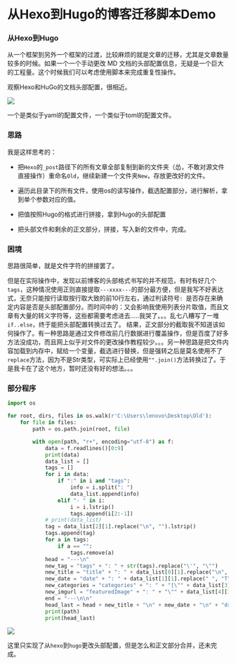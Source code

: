 # 从Hexo到Hugo的博客迁移脚本Demo


### 从Hexo到Hugo

从一个框架到另外一个框架的过渡，比较麻烦的就是文章的迁移，尤其是文章数量较多的时候。如果一个一个手动更改 MD 文档的头部配置信息，无疑是一个巨大的工程量。这个时候我们可以考虑使用脚本来完成重复性操作。

观察Hexo和HuGo的文档头部配置，很相近。

![](https://gitee.com/lonercci/picbed/raw/master/img/20210626210130.png)

一个是类似于yaml的配置文件，一个类似于toml的配置文件。

### 思路

我是这样思考的：

+   把`Hexo`的`_post`路径下的所有文章全部复制到新的文件夹（怂，不敢对源文件直接操作）重命名`Old`，继续新建一个文件夹`New`，存放更改好的文件。

+   遍历此目录下的所有文件，使用os的读写操作，截选配置部分，进行解析，拿到单个参数对应的值。

+   把值按照Hugo的格式进行拼接，拿到Hugo的头部配置

+   把头部文件和剩余的正文部分，拼接，写入新的文件中，完成。

### 困境

思路很简单，就是文件字符的拼接罢了。

但是在实际操作中，发现以前博客的头部格式书写的并不规范，有时有好几个`tags`，这种情况使用正则直接提取``---xxxx---``的部分最方便，但是我写不好表达式，无奈只能按行读取按行取大致的前10行左右，通过判读符号`: `是否存在来确定内容是否是头部配置部分。而时间中的：又会影响我使用列表分片取值，而且文章有大量的转义字符等，这些都需要考虑进去.....我哭了。。。乱七八糟写了一堆 `if..else`，终于能把头部配置转换过去了。
结果，正文部分的截取我不知道该如何操作了。有一种思路是通过文件修改前几行数据进行覆盖操作，但是百度了好多方法没成功，而且网上似乎对文件的更改操作教程较少。。。另一种思路是把文件内容加载到内存中，赋给一个变量，截选进行替换，但是强转之后是莫名使用不了`replace`方法，因为不是Str类型，可实际上已经使用`"".join()`方法转换过了。于是我卡在了这个地方，暂时还没有好的想法。。。

### 部分程序
```python
import os

for root, dirs, files in os.walk(r'C:\Users\lenovo\Desktop\Old'):
    for file in files:
        path = os.path.join(root, file)

        with open(path, "r+", encoding="utf-8") as f:
            data = f.readlines()[0:9]
            print(data)
            data_list = []
            tags = []
            for i in data:
                if ":" in i and "tags":
                    info = i.split(": ")
                    data_list.append(info)
                elif "- " in i:
                    i = i.lstrip()
                    tags.append(i[2:-1])
            # print(data_list)
            tag = data_list[2][1].replace("\n", "").lstrip()
            tags.append(tag)
            for a in tags:
                if a == "":
                    tags.remove(a)
            head = "---\n"
            new_tag = "tags" + ": " + str(tags).replace("\'", "\"")
            new_title = "title" + ": " + data_list[0][1].replace("\n", "")
            new_date = "date" + ": " + data_list[1][1].replace(" ", "T").replace("\n", "") + "+08:00"
            new_categories = "categories" + ": " + "[\"" + data_list[3][1].replace("\n", "").lstrip() + "\"]"
            new_imgurl = "featuredImage" + ": " + "\"" + data_list[4][1].replace("\n", "") + "\""
            end = "---\n\n"
            head_last = head + new_title + "\n" + new_date + "\n" + "draft: false\n" + new_tag + "\n" + new_categories + "\n" + new_imgurl + "\n" + end
            print(path)
            print(head_last)

```

![](https://gitee.com/lonercci/picbed/raw/master/img/20210626213257.png)

这里只实现了从`hexo`到`hugo`更改头部配置，但是怎么和正文部分合并，还未完成。

